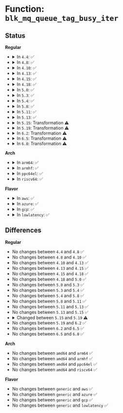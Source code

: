 # Function: <code>blk_mq_queue_tag_busy_iter</code>

## Status
<b>Regular</b>
<ul>
<li>
<details>
<summary>In <code>4.4</code>: ✅</summary>

```c
void blk_mq_queue_tag_busy_iter(struct request_queue *q, busy_iter_fn *fn, void *priv);
```

**Collision:** Unique Global

**Inline:** No

**Transformation:** False

**Instances:**

```
In block/blk-mq-tag.c (ffffffff813c7730)
Location: block/blk-mq-tag.c:477
Inline: False
Direct callers:
  - block/blk-mq.c:blk_mq_rq_timer
```
**Symbols:**

```
ffffffff813c7730-ffffffff813c77e7: blk_mq_queue_tag_busy_iter (STB_GLOBAL)
```
</details>
</li>
<li>
<details>
<summary>In <code>4.8</code>: ✅</summary>

```c
void blk_mq_queue_tag_busy_iter(struct request_queue *q, busy_iter_fn *fn, void *priv);
```

**Collision:** Unique Global

**Inline:** No

**Transformation:** False

**Instances:**

```
In block/blk-mq-tag.c (ffffffff8140b970)
Location: block/blk-mq-tag.c:514
Inline: False
Direct callers:
  - block/blk-mq.c:blk_mq_timeout_work
```
**Symbols:**

```
ffffffff8140b970-ffffffff8140ba27: blk_mq_queue_tag_busy_iter (STB_GLOBAL)
```
</details>
</li>
<li>
<details>
<summary>In <code>4.10</code>: ✅</summary>

```c
void blk_mq_queue_tag_busy_iter(struct request_queue *q, busy_iter_fn *fn, void *priv);
```

**Collision:** Unique Global

**Inline:** No

**Transformation:** False

**Instances:**

```
In block/blk-mq-tag.c (ffffffff81425f60)
Location: block/blk-mq-tag.c:330
Inline: False
Direct callers:
  - block/blk-mq.c:blk_mq_timeout_work
```
**Symbols:**

```
ffffffff81425f60-ffffffff8142614d: blk_mq_queue_tag_busy_iter (STB_GLOBAL)
```
</details>
</li>
<li>
<details>
<summary>In <code>4.13</code>: ✅</summary>

```c
void blk_mq_queue_tag_busy_iter(struct request_queue *q, busy_iter_fn *fn, void *priv);
```

**Collision:** Unique Global

**Inline:** No

**Transformation:** False

**Instances:**

```
In block/blk-mq-tag.c (ffffffff81433cc0)
Location: block/blk-mq-tag.c:320
Inline: False
Direct callers:
  - block/blk-mq.c:blk_mq_timeout_work
```
**Symbols:**

```
ffffffff81433cc0-ffffffff81433ea5: blk_mq_queue_tag_busy_iter (STB_GLOBAL)
```
</details>
</li>
<li>
<details>
<summary>In <code>4.15</code>: ✅</summary>

```c
void blk_mq_queue_tag_busy_iter(struct request_queue *q, busy_iter_fn *fn, void *priv);
```

**Collision:** Unique Global

**Inline:** No

**Transformation:** False

**Instances:**

```
In block/blk-mq-tag.c (ffffffff8145f980)
Location: block/blk-mq-tag.c:330
Inline: False
Direct callers:
  - block/blk-mq.c:blk_mq_timeout_work
  - block/blk-mq.c:blk_mq_in_flight
```
**Symbols:**

```
ffffffff8145f980-ffffffff8145fbe0: blk_mq_queue_tag_busy_iter (STB_GLOBAL)
```
</details>
</li>
<li>
<details>
<summary>In <code>4.18</code>: ✅</summary>

```c
void blk_mq_queue_tag_busy_iter(struct request_queue *q, busy_iter_fn *fn, void *priv);
```

**Collision:** Unique Global

**Inline:** No

**Transformation:** False

**Instances:**

```
In block/blk-mq-tag.c (ffffffff81493270)
Location: block/blk-mq-tag.c:317
Inline: False
Direct callers:
  - block/blk-mq.c:blk_mq_timeout_work
  - block/blk-mq.c:blk_mq_in_flight_rw
  - block/blk-mq.c:blk_mq_in_flight
```
**Symbols:**

```
ffffffff81493270-ffffffff814934cb: blk_mq_queue_tag_busy_iter (STB_GLOBAL)
```
</details>
</li>
<li>
<details>
<summary>In <code>5.0</code>: ✅</summary>

```c
void blk_mq_queue_tag_busy_iter(struct request_queue *q, busy_iter_fn *fn, void *priv);
```

**Collision:** Unique Global

**Inline:** No

**Transformation:** False

**Instances:**

```
In block/blk-mq-tag.c (ffffffff814ad220)
Location: block/blk-mq-tag.c:378
Inline: False
Direct callers:
  - block/blk-mq.c:blk_mq_timeout_work
  - block/blk-mq.c:blk_mq_queue_inflight
  - block/blk-mq.c:blk_mq_in_flight_rw
  - block/blk-mq.c:blk_mq_in_flight
```
**Symbols:**

```
ffffffff814ad220-ffffffff814ad4f2: blk_mq_queue_tag_busy_iter (STB_GLOBAL)
```
</details>
</li>
<li>
<details>
<summary>In <code>5.3</code>: ✅</summary>

```c
void blk_mq_queue_tag_busy_iter(struct request_queue *q, busy_iter_fn *fn, void *priv);
```

**Collision:** Unique Global

**Inline:** No

**Transformation:** False

**Instances:**

```
In block/blk-mq-tag.c (ffffffff814db490)
Location: block/blk-mq-tag.c:371
Inline: False
Direct callers:
  - block/blk-mq.c:blk_mq_timeout_work
  - block/blk-mq.c:blk_mq_queue_inflight
  - block/blk-mq.c:blk_mq_in_flight_rw
  - block/blk-mq.c:blk_mq_in_flight
```
**Symbols:**

```
ffffffff814db490-ffffffff814db778: blk_mq_queue_tag_busy_iter (STB_GLOBAL)
```
</details>
</li>
<li>
<details>
<summary>In <code>5.4</code>: ✅</summary>

```c
void blk_mq_queue_tag_busy_iter(struct request_queue *q, busy_iter_fn *fn, void *priv);
```

**Collision:** Unique Global

**Inline:** No

**Transformation:** False

**Instances:**

```
In block/blk-mq-tag.c (ffffffff814f48c0)
Location: block/blk-mq-tag.c:403
Inline: False
Direct callers:
  - block/blk-mq.c:blk_mq_timeout_work
  - block/blk-mq.c:blk_mq_queue_inflight
  - block/blk-mq.c:blk_mq_in_flight_rw
  - block/blk-mq.c:blk_mq_in_flight
```
**Symbols:**

```
ffffffff814f48c0-ffffffff814f4ba8: blk_mq_queue_tag_busy_iter (STB_GLOBAL)
```
</details>
</li>
<li>
<details>
<summary>In <code>5.8</code>: ✅</summary>

```c
void blk_mq_queue_tag_busy_iter(struct request_queue *q, busy_iter_fn *fn, void *priv);
```

**Collision:** Unique Global

**Inline:** No

**Transformation:** False

**Instances:**

```
In block/blk-mq-tag.c (ffffffff81555280)
Location: block/blk-mq-tag.c:450
Inline: False
Direct callers:
  - block/blk-mq.c:blk_mq_timeout_work
  - block/blk-mq.c:blk_mq_queue_inflight
  - block/blk-mq.c:blk_mq_in_flight_rw
  - block/blk-mq.c:blk_mq_in_flight
```
**Symbols:**

```
ffffffff81555280-ffffffff8155557b: blk_mq_queue_tag_busy_iter (STB_GLOBAL)
```
</details>
</li>
<li>
<details>
<summary>In <code>5.11</code>: ✅</summary>

```c
void blk_mq_queue_tag_busy_iter(struct request_queue *q, busy_iter_fn *fn, void *priv);
```

**Collision:** Unique Global

**Inline:** No

**Transformation:** False

**Instances:**

```
In block/blk-mq-tag.c (ffffffff81571930)
Location: block/blk-mq-tag.c:410
Inline: False
Direct callers:
  - block/blk-mq.c:blk_mq_timeout_work
  - block/blk-mq.c:blk_mq_queue_inflight
  - block/blk-mq.c:blk_mq_in_flight_rw
  - block/blk-mq.c:blk_mq_in_flight
```
**Symbols:**

```
ffffffff81571930-ffffffff81571c3e: blk_mq_queue_tag_busy_iter (STB_GLOBAL)
```
</details>
</li>
<li>
<details>
<summary>In <code>5.13</code>: ✅</summary>

```c
void blk_mq_queue_tag_busy_iter(struct request_queue *q, busy_iter_fn *fn, void *priv);
```

**Collision:** Unique Global

**Inline:** No

**Transformation:** False

**Instances:**

```
In block/blk-mq-tag.c (ffffffff81579970)
Location: block/blk-mq-tag.c:436
Inline: False
Direct callers:
  - block/blk-mq.c:blk_mq_timeout_work
  - block/blk-mq.c:blk_mq_queue_inflight
  - block/blk-mq.c:blk_mq_in_flight_rw
  - block/blk-mq.c:blk_mq_in_flight
```
**Symbols:**

```
ffffffff81579970-ffffffff81579c44: blk_mq_queue_tag_busy_iter (STB_GLOBAL)
```
</details>
</li>
<li>
<details>
<summary>In <code>5.15</code>: Transformation ⚠️</summary>

```c
void blk_mq_queue_tag_busy_iter(struct request_queue *q, busy_iter_fn *fn, void *priv);
```

**Collision:** Unique Global

**Inline:** No

**Transformation:** True

**Instances:**

```
In block/blk-mq-tag.c (0)
Location: block/blk-mq-tag.c:437
Inline: False
Direct callers:
  - block/blk-mq.c:blk_mq_timeout_work
  - block/blk-mq.c:blk_mq_queue_inflight
  - block/blk-mq.c:blk_mq_in_flight_rw
  - block/blk-mq.c:blk_mq_in_flight
```
**Symbols:**

```
ffffffff81cd8758-ffffffff81cd8807: blk_mq_queue_tag_busy_iter.cold (STB_LOCAL)
ffffffff815dec70-ffffffff815def8c: blk_mq_queue_tag_busy_iter (STB_GLOBAL)
```
</details>
</li>
<li>
<details>
<summary>In <code>5.19</code>: Transformation ⚠️</summary>

```c
void blk_mq_queue_tag_busy_iter(struct request_queue *q, busy_tag_iter_fn *fn, void *priv);
```

**Collision:** Unique Global

**Inline:** No

**Transformation:** True

**Instances:**

```
In block/blk-mq-tag.c (0)
Location: block/blk-mq-tag.c:496
Inline: False
Direct callers:
  - block/blk-mq.c:blk_mq_timeout_work
  - block/blk-mq.c:blk_mq_queue_inflight
  - block/blk-mq.c:blk_mq_in_flight_rw
  - block/blk-mq.c:blk_mq_in_flight
```
**Symbols:**

```
ffffffff81e8bffb-ffffffff81e8c28d: blk_mq_queue_tag_busy_iter.cold (STB_LOCAL)
ffffffff8168cfd0-ffffffff8168d6f5: blk_mq_queue_tag_busy_iter (STB_GLOBAL)
```
</details>
</li>
<li>
<details>
<summary>In <code>6.2</code>: Transformation ⚠️</summary>

```c
void blk_mq_queue_tag_busy_iter(struct request_queue *q, busy_tag_iter_fn *fn, void *priv);
```

**Collision:** Unique Global

**Inline:** No

**Transformation:** True

**Instances:**

```
In block/blk-mq-tag.c (0)
Location: block/blk-mq-tag.c:489
Inline: False
Direct callers:
  - block/blk-mq.c:blk_mq_timeout_work
  - block/blk-mq.c:blk_mq_timeout_work
  - block/blk-mq.c:blk_mq_queue_inflight
  - block/blk-mq.c:blk_mq_in_flight_rw
  - block/blk-mq.c:blk_mq_in_flight
```
**Symbols:**

```
ffffffff820765cd-ffffffff8207685f: blk_mq_queue_tag_busy_iter.cold (STB_LOCAL)
ffffffff8174b7f0-ffffffff8174beee: blk_mq_queue_tag_busy_iter (STB_GLOBAL)
```
</details>
</li>
<li>
<details>
<summary>In <code>6.5</code>: Transformation ⚠️</summary>

```c
void blk_mq_queue_tag_busy_iter(struct request_queue *q, busy_tag_iter_fn *fn, void *priv);
```

**Collision:** Unique Global

**Inline:** No

**Transformation:** True

**Instances:**

```
In block/blk-mq-tag.c (0)
Location: block/blk-mq-tag.c:496
Inline: False
Direct callers:
  - block/blk-mq.c:blk_mq_timeout_work
  - block/blk-mq.c:blk_mq_timeout_work
  - block/blk-mq.c:blk_mq_queue_inflight
  - block/blk-mq.c:blk_mq_in_flight_rw
  - block/blk-mq.c:blk_mq_in_flight
```
**Symbols:**

```
ffffffff820f644f-ffffffff820f66e1: blk_mq_queue_tag_busy_iter.cold (STB_LOCAL)
ffffffff81787f10-ffffffff8178860e: blk_mq_queue_tag_busy_iter (STB_GLOBAL)
```
</details>
</li>
<li>
<details>
<summary>In <code>6.8</code>: Transformation ⚠️</summary>

```c
void blk_mq_queue_tag_busy_iter(struct request_queue *q, busy_tag_iter_fn *fn, void *priv);
```

**Collision:** Unique Global

**Inline:** No

**Transformation:** True

**Instances:**

```
In block/blk-mq-tag.c (0)
Location: block/blk-mq-tag.c:496
Inline: False
Direct callers:
  - block/blk-mq.c:blk_mq_timeout_work
  - block/blk-mq.c:blk_mq_timeout_work
  - block/blk-mq.c:blk_mq_queue_inflight
  - block/blk-mq.c:blk_mq_in_flight_rw
  - block/blk-mq.c:blk_mq_in_flight
```
**Symbols:**

```
ffffffff821d3974-ffffffff821d3c06: blk_mq_queue_tag_busy_iter.cold (STB_LOCAL)
ffffffff817ca5e0-ffffffff817cacde: blk_mq_queue_tag_busy_iter (STB_GLOBAL)
```
</details>
</li>
</ul>
<b>Arch</b>
<ul>
<li>
<details>
<summary>In <code>arm64</code>: ✅</summary>

```c
void blk_mq_queue_tag_busy_iter(struct request_queue *q, busy_iter_fn *fn, void *priv);
```

**Collision:** Unique Global

**Inline:** No

**Transformation:** False

**Instances:**

```
In block/blk-mq-tag.c (ffff8000105f4700)
Location: block/blk-mq-tag.c:403
Inline: False
Direct callers:
  - block/blk-mq.c:blk_mq_timeout_work
  - block/blk-mq.c:blk_mq_queue_inflight
  - block/blk-mq.c:blk_mq_in_flight_rw
  - block/blk-mq.c:blk_mq_in_flight
```
**Symbols:**

```
ffff8000105f4700-ffff8000105f49f8: blk_mq_queue_tag_busy_iter (STB_GLOBAL)
```
</details>
</li>
<li>
<details>
<summary>In <code>armhf</code>: ✅</summary>

```c
void blk_mq_queue_tag_busy_iter(struct request_queue *q, busy_iter_fn *fn, void *priv);
```

**Collision:** Unique Global

**Inline:** No

**Transformation:** False

**Instances:**

```
In block/blk-mq-tag.c (c07a032c)
Location: block/blk-mq-tag.c:403
Inline: False
Direct callers:
  - block/blk-mq.c:blk_mq_timeout_work
  - block/blk-mq.c:blk_mq_queue_inflight
  - block/blk-mq.c:blk_mq_in_flight_rw
  - block/blk-mq.c:blk_mq_in_flight
```
**Symbols:**

```
c07a032c-c07a0654: blk_mq_queue_tag_busy_iter (STB_GLOBAL)
```
</details>
</li>
<li>
<details>
<summary>In <code>ppc64el</code>: ✅</summary>

```c
void blk_mq_queue_tag_busy_iter(struct request_queue *q, busy_iter_fn *fn, void *priv);
```

**Collision:** Unique Global

**Inline:** No

**Transformation:** False

**Instances:**

```
In block/blk-mq-tag.c (c00000000078bfe0)
Location: block/blk-mq-tag.c:403
Inline: False
Direct callers:
  - block/blk-mq.c:blk_mq_timeout_work
  - block/blk-mq.c:blk_mq_queue_inflight
  - block/blk-mq.c:blk_mq_in_flight_rw
  - block/blk-mq.c:blk_mq_in_flight
```
**Symbols:**

```
c00000000078bfe0-c00000000078c3a8: blk_mq_queue_tag_busy_iter (STB_GLOBAL)
```
</details>
</li>
<li>
<details>
<summary>In <code>riscv64</code>: ✅</summary>

```c
void blk_mq_queue_tag_busy_iter(struct request_queue *q, busy_iter_fn *fn, void *priv);
```

**Collision:** Unique Global

**Inline:** No

**Transformation:** False

**Instances:**

```
In block/blk-mq-tag.c (ffffffe0004326a0)
Location: block/blk-mq-tag.c:403
Inline: False
Direct callers:
  - block/blk-mq.c:blk_mq_timeout_work
  - block/blk-mq.c:blk_mq_queue_inflight
  - block/blk-mq.c:blk_mq_in_flight_rw
  - block/blk-mq.c:blk_mq_in_flight
```
**Symbols:**

```
ffffffe0004326a0-ffffffe0004328fa: blk_mq_queue_tag_busy_iter (STB_GLOBAL)
```
</details>
</li>
</ul>
<b>Flavor</b>
<ul>
<li>
<details>
<summary>In <code>aws</code>: ✅</summary>

```c
void blk_mq_queue_tag_busy_iter(struct request_queue *q, busy_iter_fn *fn, void *priv);
```

**Collision:** Unique Global

**Inline:** No

**Transformation:** False

**Instances:**

```
In block/blk-mq-tag.c (ffffffff814ecea0)
Location: block/blk-mq-tag.c:403
Inline: False
Direct callers:
  - block/blk-mq.c:blk_mq_timeout_work
  - block/blk-mq.c:blk_mq_queue_inflight
  - block/blk-mq.c:blk_mq_in_flight_rw
  - block/blk-mq.c:blk_mq_in_flight
```
**Symbols:**

```
ffffffff814ecea0-ffffffff814ed188: blk_mq_queue_tag_busy_iter (STB_GLOBAL)
```
</details>
</li>
<li>
<details>
<summary>In <code>azure</code>: ✅</summary>

```c
void blk_mq_queue_tag_busy_iter(struct request_queue *q, busy_iter_fn *fn, void *priv);
```

**Collision:** Unique Global

**Inline:** No

**Transformation:** False

**Instances:**

```
In block/blk-mq-tag.c (ffffffff814dd3f0)
Location: block/blk-mq-tag.c:403
Inline: False
Direct callers:
  - block/blk-mq.c:blk_mq_timeout_work
  - block/blk-mq.c:blk_mq_queue_inflight
  - block/blk-mq.c:blk_mq_in_flight_rw
  - block/blk-mq.c:blk_mq_in_flight
```
**Symbols:**

```
ffffffff814dd3f0-ffffffff814dd6d8: blk_mq_queue_tag_busy_iter (STB_GLOBAL)
```
</details>
</li>
<li>
<details>
<summary>In <code>gcp</code>: ✅</summary>

```c
void blk_mq_queue_tag_busy_iter(struct request_queue *q, busy_iter_fn *fn, void *priv);
```

**Collision:** Unique Global

**Inline:** No

**Transformation:** False

**Instances:**

```
In block/blk-mq-tag.c (ffffffff814e8f30)
Location: block/blk-mq-tag.c:403
Inline: False
Direct callers:
  - block/blk-mq.c:blk_mq_timeout_work
  - block/blk-mq.c:blk_mq_queue_inflight
  - block/blk-mq.c:blk_mq_in_flight_rw
  - block/blk-mq.c:blk_mq_in_flight
```
**Symbols:**

```
ffffffff814e8f30-ffffffff814e9218: blk_mq_queue_tag_busy_iter (STB_GLOBAL)
```
</details>
</li>
<li>
<details>
<summary>In <code>lowlatency</code>: ✅</summary>

```c
void blk_mq_queue_tag_busy_iter(struct request_queue *q, busy_iter_fn *fn, void *priv);
```

**Collision:** Unique Global

**Inline:** No

**Transformation:** False

**Instances:**

```
In block/blk-mq-tag.c (ffffffff81501ed0)
Location: block/blk-mq-tag.c:403
Inline: False
Direct callers:
  - block/blk-mq.c:blk_mq_timeout_work
  - block/blk-mq.c:blk_mq_queue_inflight
  - block/blk-mq.c:blk_mq_in_flight_rw
  - block/blk-mq.c:blk_mq_in_flight
```
**Symbols:**

```
ffffffff81501ed0-ffffffff815021d6: blk_mq_queue_tag_busy_iter (STB_GLOBAL)
```
</details>
</li>
</ul>

## Differences
<b>Regular</b>
<ul>
<li>
No changes between <code>4.4</code> and <code>4.8</code> ✅
</li>
<li>
No changes between <code>4.8</code> and <code>4.10</code> ✅
</li>
<li>
No changes between <code>4.10</code> and <code>4.13</code> ✅
</li>
<li>
No changes between <code>4.13</code> and <code>4.15</code> ✅
</li>
<li>
No changes between <code>4.15</code> and <code>4.18</code> ✅
</li>
<li>
No changes between <code>4.18</code> and <code>5.0</code> ✅
</li>
<li>
No changes between <code>5.0</code> and <code>5.3</code> ✅
</li>
<li>
No changes between <code>5.3</code> and <code>5.4</code> ✅
</li>
<li>
No changes between <code>5.4</code> and <code>5.8</code> ✅
</li>
<li>
No changes between <code>5.8</code> and <code>5.11</code> ✅
</li>
<li>
No changes between <code>5.11</code> and <code>5.13</code> ✅
</li>
<li>
No changes between <code>5.13</code> and <code>5.15</code> ✅
</li>
<li>
<details>
<summary>Changed between <code>5.15</code> and <code>5.19</code> ⚠️</summary>
<ul>
<li>
<b>Param type changed. </b>
<code>busy_iter_fn *fn</code> ➡️ <code>busy_tag_iter_fn *fn</code>
</li>
</ul>
</details>
</li>
<li>
No changes between <code>5.19</code> and <code>6.2</code> ✅
</li>
<li>
No changes between <code>6.2</code> and <code>6.5</code> ✅
</li>
<li>
No changes between <code>6.5</code> and <code>6.8</code> ✅
</li>
</ul>
<b>Arch</b>
<ul>
<li>
No changes between <code>amd64</code> and <code>arm64</code> ✅
</li>
<li>
No changes between <code>amd64</code> and <code>armhf</code> ✅
</li>
<li>
No changes between <code>amd64</code> and <code>ppc64el</code> ✅
</li>
<li>
No changes between <code>amd64</code> and <code>riscv64</code> ✅
</li>
</ul>
<b>Flavor</b>
<ul>
<li>
No changes between <code>generic</code> and <code>aws</code> ✅
</li>
<li>
No changes between <code>generic</code> and <code>azure</code> ✅
</li>
<li>
No changes between <code>generic</code> and <code>gcp</code> ✅
</li>
<li>
No changes between <code>generic</code> and <code>lowlatency</code> ✅
</li>
</ul>

